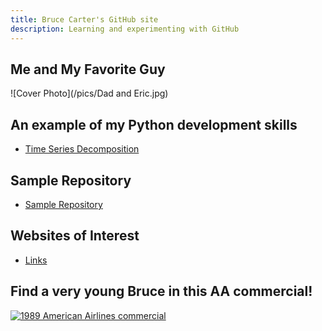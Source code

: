 ```yaml
---
title: Bruce Carter's GitHub site
description: Learning and experimenting with GitHub
---
```


## Me and My Favorite Guy

![Cover Photo](/pics/Dad and Eric.jpg)

## An example of my Python development skills

- [Time Series Decomposition](/timeseries/index.md)

## Sample Repository

- [Sample Repository](https://github.com/BACTx/sample)

## Websites of Interest

- [Links](/links/index.md)


## Find a very young Bruce in this AA commercial!

[![1989 American Airlines commercial](https://img.youtube.com/vi/FFORLtmVX04/0.jpg)](//www.youtube.com/watch?v=FFORLtmVX04&list=FLP21cKXjAyLhD6fARirfG2w&index=26&t=0s)
